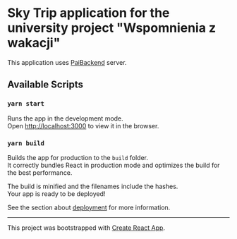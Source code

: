 # Sky Trip application for the university project "Wspomnienia z wakacji"

This application uses [PaiBackend](https://github.com/kamisow677/PaiBackend) server.

## Available Scripts

### `yarn start`

Runs the app in the development mode.<br />
Open [http://localhost:3000](http://localhost:3000) to view it in the browser.

### `yarn build`

Builds the app for production to the `build` folder.<br />
It correctly bundles React in production mode and optimizes the build for the best performance.

The build is minified and the filenames include the hashes.<br />
Your app is ready to be deployed!

See the section about [deployment](https://facebook.github.io/create-react-app/docs/deployment) for more information.

---

This project was bootstrapped with [Create React App](https://github.com/facebook/create-react-app).
